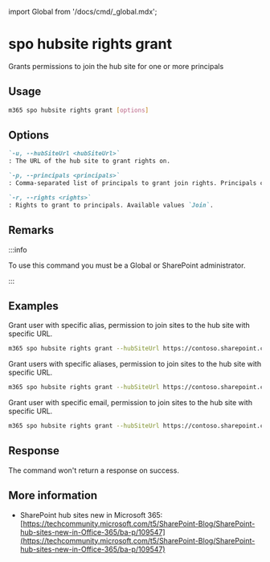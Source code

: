 <!-- DISCLAIMER: All secrets, passwords, and sensitive values in this document are examples only and not real credentials. -->
import Global from '/docs/cmd/_global.mdx';

# spo hubsite rights grant

Grants permissions to join the hub site for one or more principals

## Usage

```sh
m365 spo hubsite rights grant [options]
```

## Options

```md definition-list
`-u, --hubSiteUrl <hubSiteUrl>`
: The URL of the hub site to grant rights on.

`-p, --principals <principals>`
: Comma-separated list of principals to grant join rights. Principals can be users or mail-enabled security groups in the form of `alias` or `alias@<domain name>.com`.

`-r, --rights <rights>`
: Rights to grant to principals. Available values `Join`.
```

<Global />

## Remarks

:::info

To use this command you must be a Global or SharePoint administrator.

:::

## Examples

Grant user with specific alias, permission to join sites to the hub site with specific URL.

```sh
m365 spo hubsite rights grant --hubSiteUrl https://contoso.sharepoint.com/sites/sales --principals PattiF --rights Join
```

Grant users with specific aliases, permission to join sites to the hub site with specific URL.

```sh
m365 spo hubsite rights grant --hubSiteUrl https://contoso.sharepoint.com/sites/sales --principals "PattiF,AdeleV" --rights Join
```

Grant user with specific email, permission to join sites to the hub site with specific URL.

```sh
m365 spo hubsite rights grant --hubSiteUrl https://contoso.sharepoint.com/sites/sales --principals PattiF@contoso.com --rights Join
```

## Response

The command won't return a response on success.

## More information

- SharePoint hub sites new in Microsoft 365: [https://techcommunity.microsoft.com/t5/SharePoint-Blog/SharePoint-hub-sites-new-in-Office-365/ba-p/109547](https://techcommunity.microsoft.com/t5/SharePoint-Blog/SharePoint-hub-sites-new-in-Office-365/ba-p/109547)
